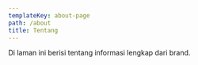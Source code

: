 ```yaml
---
templateKey: about-page
path: /about
title: Tentang
---
```

Di laman ini berisi tentang informasi lengkap dari brand.